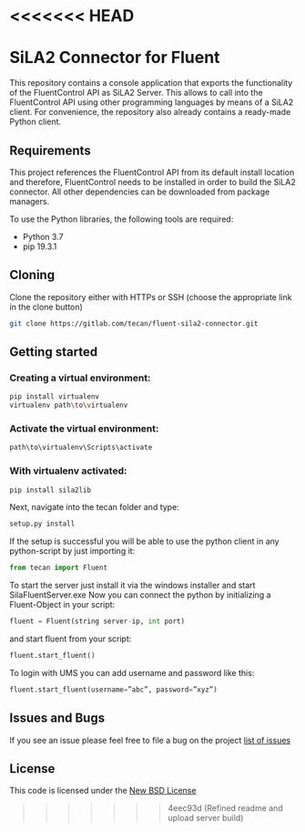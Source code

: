 <<<<<<< HEAD
=======
# SiLA2 Connector for Fluent
This repository contains a console application that exports the functionality of the FluentControl API as SiLA2 Server. 
This allows to call into the FluentControl API using other programming languages by means of a SiLA2 client. For convenience, the repository also already contains a ready-made Python client.

## Requirements
This project references the FluentControl API from its default install location and therefore, FluentControl needs to be installed in order to build the SiLA2 connector. All other dependencies can be downloaded from package managers.

To use the Python libraries, the following tools are required:
* Python 3.7
* pip 19.3.1

## Cloning
Clone the repository either with HTTPs or SSH (choose the appropriate link in the clone button)
```bash
git clone https://gitlab.com/tecan/fluent-sila2-connector.git
```

## Getting started

### Creating a virtual environment:
```bash
pip install virtualenv
virtualenv path\to\virtualenv
```

### Activate the virtual environment:
```bash
path\to\virtualenv\Scripts\activate
```

### With virtualenv activated:
```bash
pip install sila2lib
```

Next, navigate into the tecan folder and type:
```bash
setup.py install
```

If the setup is successful you will be able to use the python client in any python-script by just importing it:
```python
from tecan import Fluent
```

To start the server just install it via the windows installer and start SilaFluentServer.exe
Now you can connect the python by initializing a Fluent-Object in your script:

```python
fluent = Fluent(string server-ip, int port)
```

and start fluent from your script:
```python
fluent.start_fluent()
```

To login with UMS you can add username and password like this:
```python
fluent.start_fluent(username=”abc”, password=”xyz”)
```


## Issues and Bugs
If you see an issue please feel free to file a bug on the project [list of issues](https://gitlab.com/tecan/fluent-sila2-connector/issues)

## License
This code is licensed under the [New BSD License](https://choosealicense.com/licenses/bsd-3-clause/)
>>>>>>> 4eec93d (Refined readme and upload server build)
